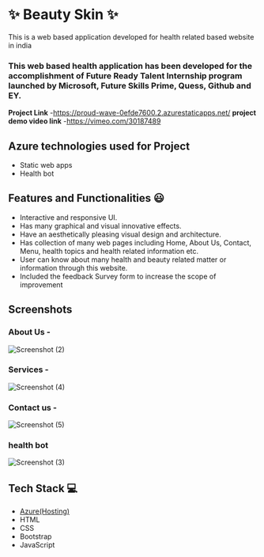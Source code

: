
# ✨  Beauty Skin ✨

This is a web based application developed for health related based website in india

### This web based health application has been developed for the accomplishment of Future Ready Talent Internship program launched by Microsoft, Future Skills Prime, Quess, Github and EY.


**Project Link** -https://proud-wave-0efde7600.2.azurestaticapps.net/
**project demo video link** -https://vimeo.com/30187489 

## Azure technologies used for Project

- Static web apps
- Health bot

## Features and Functionalities 😃

- Interactive and responsive UI.
- Has many graphical and visual innovative effects.
- Have an aesthetically pleasing visual design and architecture.
- Has collection of many web pages including Home, About Us, Contact, Menu, health topics and health related information etc.
- User can know about many health and beauty related matter or information through this website.
- Included the feedback Survey form to increase the scope of improvement 

## Screenshots




 ### About Us -  
![Screenshot (2)](https://user-images.githubusercontent.com/116174522/209467009-282d576e-8eea-4fb5-8d57-2693f792ccf0.png)



### Services -

![Screenshot (4)](https://user-images.githubusercontent.com/116174522/209467395-e9298f00-8a61-4efc-b3b6-3eb03db98cdc.png)


### Contact us -


![Screenshot (5)](https://user-images.githubusercontent.com/116174522/209467313-cfe4e288-4d1f-4e88-aa9e-fdd34f85f1bf.png)

### health bot


![Screenshot (3)](https://user-images.githubusercontent.com/116174522/209467129-48b503e8-d3cd-4e10-825c-688a9eee07dd.png)


## Tech Stack 💻

- [Azure(Hosting)](https://azure.microsoft.com/en-in/features/azure-portal/)
- HTML
- CSS
- Bootstrap
- JavaScript
